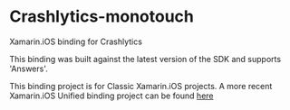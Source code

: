 Crashlytics-monotouch
=====================

Xamarin.iOS binding for Crashlytics

This binding was built against the latest version of the SDK and supports 'Answers'.

This binding project is for Classic Xamarin.iOS projects.  A more recent Xamarin.iOS Unified binding project can be found <a href="http://github.com/joeisapro/MonoTouch.Crashlytics">here</a>
